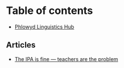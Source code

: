 # Table of contents

* [Phlowyd Linguistics Hub](README.md)

## Articles

* [The IPA is fine — teachers are the problem](articles/the-ipa-is-fine-teachers-are-the-problem.md)
